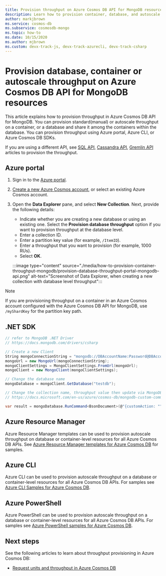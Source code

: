 ```yaml
---
title: Provision throughput on Azure Cosmos DB API for MongoDB resources
description: Learn how to provision container, database, and autoscale throughput in Azure Cosmos DB API for MongoDB resources. You will use Azure portal, CLI, PowerShell and various other SDKs. 
author: markjbrown
ms.service: cosmos-db
ms.subservice: cosmosdb-mongo
ms.topic: how-to
ms.date: 10/15/2020
ms.author: mjbrown
ms.custom: devx-track-js, devx-track-azurecli, devx-track-csharp
---
```


# Provision database, container or autoscale throughput on Azure Cosmos DB API for MongoDB resources

This article explains how to provision throughput in Azure Cosmos DB API for MongoDB. You can provision standard(manual) or autoscale throughput on a container, or a database and share it among the containers within the database. You can provision throughput using Azure portal, Azure CLI, or Azure Cosmos DB SDKs.

If you are using a different API, see [SQL API](how-to-provision-throughput.md), [Cassandra API](how-to-provision-throughput-cassandra.md), [Gremlin API](how-to-provision-throughput-gremlin.md) articles to provision the throughput.

## <a id="portal-mongodb"></a> Azure portal

1. Sign in to the [Azure portal](https://portal.azure.com/).

1. [Create a new Azure Cosmos account](create-mongodb-dotnet.md#create-a-database-account), or select an existing Azure Cosmos account.

1. Open the **Data Explorer** pane, and select **New Collection**. Next, provide the following details:

   * Indicate whether you are creating a new database or using an existing one. Select the **Provision database throughput** option if you want to provision throughput at the database level.
   * Enter a collection ID.
   * Enter a partition key value (for example, `/ItemID`).
   * Enter a throughput that you want to provision (for example, 1000 RUs).
   * Select **OK**.

    :::image type="content" source="./media/how-to-provision-container-throughput-mongodb/provision-database-throughput-portal-mongodb-api.png" alt-text="Screenshot of Data Explorer, when creating a new collection with database level throughput":::

> [!Note]
> If you are provisioning throughput on a container in an Azure Cosmos account configured with the Azure Cosmos DB API for MongoDB, use `/myShardKey` for the partition key path.

## <a id="dotnet-mongodb"></a> .NET SDK

```csharp
// refer to MongoDB .NET Driver
// https://docs.mongodb.com/drivers/csharp

// Create a new Client
String mongoConnectionString = "mongodb://DBAccountName:Password@DBAccountName.documents.azure.com:10255/?ssl=true&replicaSet=globaldb";
mongoUrl = new MongoUrl(mongoConnectionString);
mongoClientSettings = MongoClientSettings.FromUrl(mongoUrl);
mongoClient = new MongoClient(mongoClientSettings);

// Change the database name
mongoDatabase = mongoClient.GetDatabase("testdb");

// Change the collection name, throughput value then update via MongoDB extension commands
// https://docs.microsoft.com/en-us/azure/cosmos-db/mongodb-custom-commands#update-collection

var result = mongoDatabase.RunCommand<BsonDocument>(@"{customAction: ""UpdateCollection"", collection: ""testcollection"", offerThroughput: 400}");
```

## Azure Resource Manager

Azure Resource Manager templates can be used to provision autoscale throughput on database or container-level resources for all Azure Cosmos DB APIs. See [Azure Resource Manager templates for Azure Cosmos DB](templates-samples-mongodb.md) for samples.

## Azure CLI

Azure CLI can be used to provision autoscale throughput on a database or container-level resources for all Azure Cosmos DB APIs. For samples see [Azure CLI Samples for Azure Cosmos DB](cli-samples-mongodb.md).

## Azure PowerShell

Azure PowerShell can be used to provision autoscale throughput on a database or container-level resources for all Azure Cosmos DB APIs. For samples see [Azure PowerShell samples for Azure Cosmos DB](powershell-samples-mongodb.md).

## Next steps

See the following articles to learn about throughput provisioning in Azure Cosmos DB:

* [Request units and throughput in Azure Cosmos DB](request-units.md)